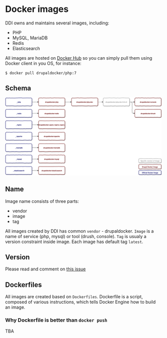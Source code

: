 # Docker images

DDI owns and maintains several images, including:
- PHP
- MySQL, MariaDB
- Redis
- Elasticsearch

All images are hosted on [Docker Hub](https://hub.docker.com/r/drupaldocker/) so you can simply pull them using Docker client in you OS, for instance:

```
$ docker pull drupaldocker/php:7
```

## Schema

![DDI Images][chart]

## Name

Image name consists of three parts:
- vendor
- image
- tag

All images created by DDI has common `vendor` - drupaldocker. `Image` is a name of service (php, mysql) or tool (drush, console). `Tag` is usualy a version constraint inside image. Each image has default tag `latest`.

## Version

Please read and comment on [this issue](https://github.com/drupal-docker/php/issues/54)

## Dockerfiles

All images are created based on `Dockerfiles`. Dockerfile is a script, composed of various instructions, which tells Docker Engine how to build an image.

### Why Dockerfile is better than `docker push`

TBA

[chart]: images_chart.svg "DDI Images"
